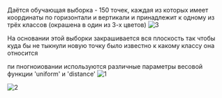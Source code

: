 Даётся обучающая выборка - 150 точек, каждая из которых имеет координаты по горизонтали и вертикали и принадлежит к одному из трёх классов (окрашена в один из 3-х цветов)
![3](https://user-images.githubusercontent.com/33224690/34327795-c89622ca-e882-11e7-9ee4-dbb1b6873f29.png)

На основании этой выборки закрашивается вся плоскость так чтобы куда бы не тыкнули новую точку было известно к какому классу она относится

пи пногноиовании используются различные параметры весовой функции 'uniform' и 'distance' 
![1](https://user-images.githubusercontent.com/33224690/33842719-32163740-de50-11e7-9fa6-c2b28a04b75d.png)

![2](https://user-images.githubusercontent.com/33224690/34325774-9d4b3eb6-e850-11e7-9d0c-42172a99abb0.png)
